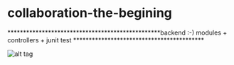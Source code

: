 # collaboration-the-begining

*************************************************backend :-) modules + controllers + junit test ****************************************** 

![alt tag](https://walter.trakt.us/images/shows/000/093/720/posters/thumb/e90844dd99.jpg)
